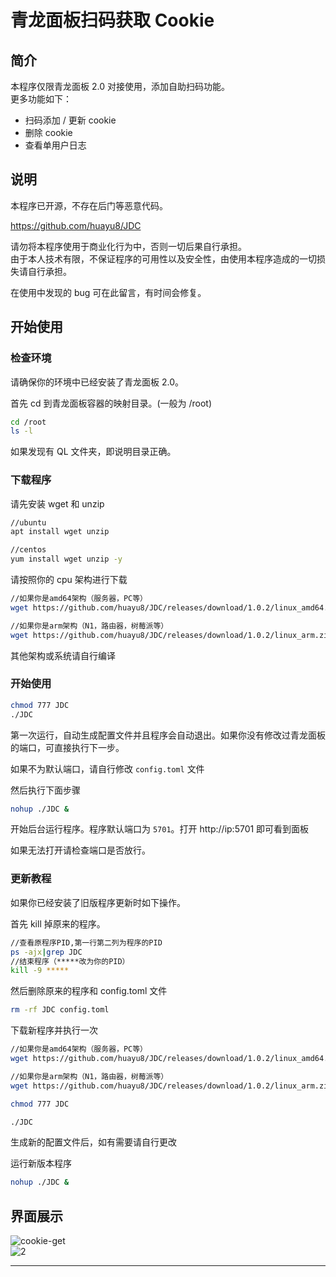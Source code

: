 # 青龙面板扫码获取 Cookie

## 简介
本程序仅限青龙面板 2.0 对接使用，添加自助扫码功能。  
更多功能如下：
- 扫码添加 / 更新 cookie
- 删除 cookie
- 查看单用户日志

## 说明
本程序已开源，不存在后门等恶意代码。

https://github.com/huayu8/JDC

请勿将本程序使用于商业化行为中，否则一切后果自行承担。  
由于本人技术有限，不保证程序的可用性以及安全性，由使用本程序造成的一切损失请自行承担。

在使用中发现的 bug 可在此留言，有时间会修复。

## 开始使用
### 检查环境
请确保你的环境中已经安装了青龙面板 2.0。

首先 cd 到青龙面板容器的映射目录。(一般为 /root)

``` sh
cd /root
ls -l
```

如果发现有 QL 文件夹，即说明目录正确。

### 下载程序
请先安装 wget 和 unzip

``` sh
//ubuntu
apt install wget unzip
```
``` sh
//centos
yum install wget unzip -y
```

请按照你的 cpu 架构进行下载

``` sh
//如果你是amd64架构（服务器，PC等）
wget https://github.com/huayu8/JDC/releases/download/1.0.2/linux_amd64.zip && unzip linux_amd64.zip
```
``` sh
//如果你是arm架构（N1，路由器，树莓派等）
wget https://github.com/huayu8/JDC/releases/download/1.0.2/linux_arm.zip && unzip linux_arm.zip
```

其他架构或系统请自行编译

### 开始使用

``` sh
chmod 777 JDC
./JDC
```

第一次运行，自动生成配置文件并且程序会自动退出。如果你没有修改过青龙面板的端口，可直接执行下一步。

如果不为默认端口，请自行修改 `config.toml` 文件

然后执行下面步骤

``` sh
nohup ./JDC &
```

开始后台运行程序。程序默认端口为 `5701`。打开 http://ip:5701 即可看到面板

如果无法打开请检查端口是否放行。

### 更新教程
如果你已经安装了旧版程序更新时如下操作。

首先 kill 掉原来的程序。

``` sh
//查看原程序PID,第一行第二列为程序的PID
ps -ajx|grep JDC
//结束程序（*****改为你的PID）
kill -9 *****
```

然后删除原来的程序和 config.toml 文件

``` sh
rm -rf JDC config.toml
```

下载新程序并执行一次

``` sh
//如果你是amd64架构（服务器，PC等）
wget https://github.com/huayu8/JDC/releases/download/1.0.2/linux_amd64.zip && unzip linux_amd64.zip
```
``` sh
//如果你是arm架构（N1，路由器，树莓派等）
wget https://github.com/huayu8/JDC/releases/download/1.0.2/linux_arm.zip && unzip linux_arm.zip
```
``` sh
chmod 777 JDC

./JDC
```

生成新的配置文件后，如有需要请自行更改

运行新版本程序

``` sh
nohup ./JDC &
```

## 界面展示
![cookie-get][cookie-get]  
![2][2]

--------------------
[cookie-get]:https://github.com/Orangemuse/VIP/blob/main/Icons/qinglong/JDC/cookie-get.png
[2]:https://github.com/Orangemuse/VIP/blob/main/Icons/qinglong/JDC/2.png
